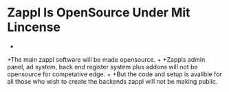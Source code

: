  # Zappl Is OpenSource Under Mit Lincense
+
+The main zappl software will be made opensource.
+
+Zappls admin panel, ad system, back end register system plus addons will not be opensource for competative edge.
+
+But the code and setup is avalible for all those who wish to create the backends zappl will not be making public.
